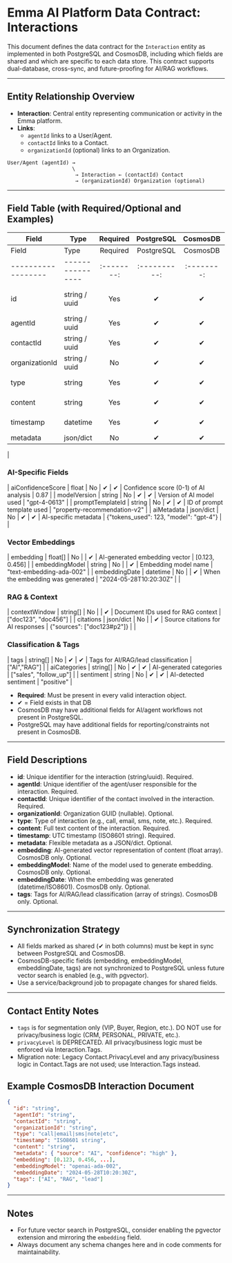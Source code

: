 # Emma AI Platform Data Contract: Interactions

This document defines the data contract for the `Interaction` entity as implemented in both PostgreSQL and CosmosDB, including which fields are shared and which are specific to each data store. This contract supports dual-database, cross-sync, and future-proofing for AI/RAG workflows.

---

## Entity Relationship Overview

- **Interaction**: Central entity representing communication or activity in the Emma platform.
- **Links**:
  - `agentId` links to a User/Agent.
  - `contactId` links to a Contact.
  - `organizationId` (optional) links to an Organization.

```
User/Agent (agentId) →
                     \
                      → Interaction ← (contactId) Contact
                      → (organizationId) Organization (optional)
```

---

## Field Table (with Required/Optional and Examples)

| Field            | Type           | Required | PostgreSQL | CosmosDB | Description / Notes                  | Example |
|------------------|----------------|:--------:|:----------:|:--------:|--------------------------------------|---------|
| Field            | Type           | Required | PostgreSQL | CosmosDB | Description / Notes                  | Example |
|------------------|----------------|:--------:|:----------:|:--------:|--------------------------------------|---------|
| id               | string / uuid  |   Yes    |     ✔      |    ✔     | Unique interaction/document ID       | "int001" |
| agentId          | string / uuid  |   Yes    |     ✔      |    ✔     | Agent GUID                          | "agent123" |
| contactId        | string / uuid  |   Yes    |     ✔      |    ✔     | Contact GUID                        | "contact456" |
| organizationId   | string / uuid  |   No     |     ✔      |    ✔     | Organization GUID (nullable)        | "org789" |
| type             | string         |   Yes    |     ✔      |    ✔     | Interaction type (call, email, etc.)| "call" |
| content          | string         |   Yes    |     ✔      |    ✔     | Full text content                   | "Left voicemail" |
| timestamp        | datetime       |   Yes    |     ✔      |    ✔     | UTC timestamp                       | "2024-05-28T10:20:30Z" |
| metadata         | json/dict      |   No     |     ✔      |    ✔     | Flexible metadata                   | {"source":"AI"} |
| 
### AI-Specific Fields
| aiConfidenceScore | float         |   No     |     ✔      |    ✔     | Confidence score (0-1) of AI analysis | 0.87 |
| modelVersion      | string        |   No     |     ✔      |    ✔     | Version of AI model used             | "gpt-4-0613" |
| promptTemplateId  | string        |   No     |     ✔      |    ✔     | ID of prompt template used           | "property-recommendation-v2" |
| aiMetadata        | json/dict     |   No     |     ✔      |    ✔     | AI-specific metadata                 | {"tokens_used": 123, "model": "gpt-4"} |
| 
### Vector Embeddings
| embedding         | float[]       |   No     |            |    ✔     | AI-generated embedding vector        | [0.123, 0.456] |
| embeddingModel    | string        |   No     |            |    ✔     | Embedding model name                | "text-embedding-ada-002" |
| embeddingDate     | datetime      |   No     |            |    ✔     | When the embedding was generated     | "2024-05-28T10:20:30Z" |
| 
### RAG & Context
| contextWindow     | string[]      |   No     |            |    ✔     | Document IDs used for RAG context   | ["doc123", "doc456"] |
| citations        | json/dict     |   No     |            |    ✔     | Source citations for AI responses    | {"sources": ["doc123#p2"]} |
| 
### Classification & Tags
| tags              | string[]      |   No     |     ✔      |    ✔     | Tags for AI/RAG/lead classification | ["AI","RAG"] |
| aiCategories     | string[]      |   No     |     ✔      |    ✔     | AI-generated categories             | ["sales", "follow_up"] |
| sentiment        | string        |   No     |     ✔      |    ✔     | AI-detected sentiment              | "positive" |

- **Required**: Must be present in every valid interaction object.
- ✔ = Field exists in that DB
- CosmosDB may have additional fields for AI/agent workflows not present in PostgreSQL.
- PostgreSQL may have additional fields for reporting/constraints not present in CosmosDB.

---

## Field Descriptions

- **id**: Unique identifier for the interaction (string/uuid). Required.
- **agentId**: Unique identifier of the agent/user responsible for the interaction. Required.
- **contactId**: Unique identifier of the contact involved in the interaction. Required.
- **organizationId**: Organization GUID (nullable). Optional.
- **type**: Type of interaction (e.g., call, email, sms, note, etc.). Required.
- **content**: Full text content of the interaction. Required.
- **timestamp**: UTC timestamp (ISO8601 string). Required.
- **metadata**: Flexible metadata as a JSON/dict. Optional.
- **embedding**: AI-generated vector representation of content (float array). CosmosDB only. Optional.
- **embeddingModel**: Name of the model used to generate embedding. CosmosDB only. Optional.
- **embeddingDate**: When the embedding was generated (datetime/ISO8601). CosmosDB only. Optional.
- **tags**: Tags for AI/RAG/lead classification (array of strings). CosmosDB only. Optional.

---

## Synchronization Strategy

- All fields marked as shared (✔ in both columns) must be kept in sync between PostgreSQL and CosmosDB.
- CosmosDB-specific fields (embedding, embeddingModel, embeddingDate, tags) are not synchronized to PostgreSQL unless future vector search is enabled (e.g., with pgvector).
- Use a service/background job to propagate changes for shared fields.

---

## Contact Entity Notes
- `tags` is for segmentation only (VIP, Buyer, Region, etc.). DO NOT use for privacy/business logic (CRM, PERSONAL, PRIVATE, etc.).
- `privacyLevel` is DEPRECATED. All privacy/business logic must be enforced via Interaction.Tags.
- Migration note: Legacy Contact.PrivacyLevel and any privacy/business logic in Contact.Tags are not used; use Interaction.Tags instead.

## Example CosmosDB Interaction Document

```json
{
  "id": "string",
  "agentId": "string",
  "contactId": "string",
  "organizationId": "string",
  "type": "call|email|sms|note|etc",
  "timestamp": "ISO8601 string",
  "content": "string",
  "metadata": { "source": "AI", "confidence": "high" },
  "embedding": [0.123, 0.456, ...],
  "embeddingModel": "openai-ada-002",
  "embeddingDate": "2024-05-28T10:20:30Z",
  "tags": ["AI", "RAG", "lead"]
}
```

---

## Notes
- For future vector search in PostgreSQL, consider enabling the pgvector extension and mirroring the `embedding` field.
- Always document any schema changes here and in code comments for maintainability.
